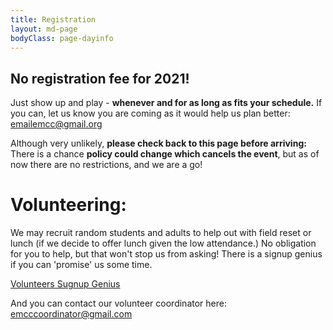 ```yaml
---
title: Registration
layout: md-page
bodyClass: page-dayinfo
---
```


## No registration fee for 2021!

Just show up and play - **whenever and for as long as fits your schedule.** If you can, let us know you are coming as it would help us plan better: [emailemcc@gmail.org](mailto:emailemcc@gmail.org)

Although very unlikely, **please check back to this page before arriving:** There is a chance **policy could change which cancels the event**, but as of now there are no restrictions, and we are a go!

# Volunteering:

We may recruit random students and adults to help out with field reset or lunch (if we decide to offer lunch given the low attendance.) No obligation for you to help, but that won't stop us from asking! There is a signup genius if you can 'promise' us some time.

<p>
<a href="https://www.signupgenius.com/go/508084CA9A62BA5FC1-emcc5" class="button">Volunteers Sugnup Genius</a>
</p>

And you can contact our volunteer coordinator here: [emcccoordinator@gmail.com](mailto:emcccoordinator@gmail.com)
